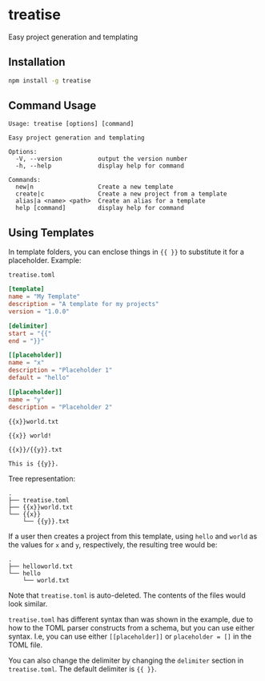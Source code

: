 # treatise

Easy project generation and templating

## Installation

```bash
npm install -g treatise
```

## Command Usage

```
Usage: treatise [options] [command]

Easy project generation and templating

Options:
  -V, --version          output the version number
  -h, --help             display help for command

Commands:
  new|n                  Create a new template
  create|c               Create a new project from a template
  alias|a <name> <path>  Create an alias for a template
  help [command]         display help for command
```

## Using Templates

In template folders, you can enclose things in `{{ }}` to substitute it for a placeholder. Example:

`treatise.toml`

```toml
[template]
name = "My Template"
description = "A template for my projects"
version = "1.0.0"

[delimiter]
start = "{{"
end = "}}"

[[placeholder]]
name = "x"
description = "Placeholder 1"
default = "hello"

[[placeholder]]
name = "y"
description = "Placeholder 2"
```

`{{x}}world.txt`

```
{{x}} world!
```

`{{x}}/{{y}}.txt`

```
This is {{y}}.
```

Tree representation:

```
.
├── treatise.toml
├── {{x}}world.txt
└── {{x}}
    └── {{y}}.txt
```

If a user then creates a project from this template, using `hello` and `world` as the values for `x` and `y`, respectively, the resulting tree would be:

```
.
├── helloworld.txt
└── hello
    └── world.txt
```

Note that `treatise.toml` is auto-deleted. The contents of the files would look similar.

`treatise.toml` has different syntax than was shown in the example, due to how to the TOML parser constructs from a schema, but you can use either syntax. I.e, you can use either `[[placeholder]]` or `placeholder = []` in the TOML file.

You can also change the delimiter by changing the `delimiter` section in `treatise.toml`. The default delimiter is `{{ }}`.
